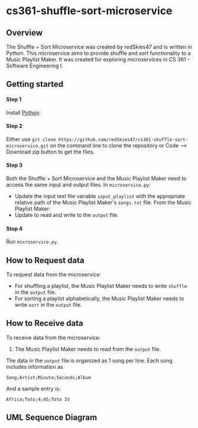 # cs361-shuffle-sort-microservice

## Overview

The Shuffle + Sort Microservice was created by redSkies47 and is written in Python. This microservice aims to provide shuffle and sort functionality to a Music Playlist Maker. It was created for exploring microservices in CS 361 - Software Engineering I. 

## Getting started

#### Step 1
Install [Python](https://www.python.org/downloads/).

#### Step 2
Either use `git clone https://github.com/redSkies47/cs361-shuffle-sort-microservice.git` on the command line to clone the repository or Code --> Download zip button to get the files.

#### Step 3
Both the Shuffle + Sort Microservice and the Music Playlist Maker need to access the same input and output files. In `microservice.py`:
* Update the input text file variable `input_playlist` with the appropriate relative path of the Music Playlist Maker's `songs.txt` file.
From the Music Playlist Maker:
* Update to read and write to the `output` file.

#### Step 4
Run `microservice.py`.

## How to Request data
To request data from the microservice:
* For shuffling a playlist, the Music Playlist Maker needs to write `shuffle` in the `output` file.
* For sorting a playlist alphabetically, the Music Playlist Maker needs to write `sort` in the `output` file.

## How to Receive data
To receive data from the microservice:
1. The Music Playlist Maker needs to read from the `output` file.

The data in the `output` file is organized as 1 song per line. Each song includes information as
```
Song;Artist;Minute;Seconds;Album
```
And a sample entry is:
```
Africa;Toto;4;45;Toto IV
```

## UML Sequence Diagram
